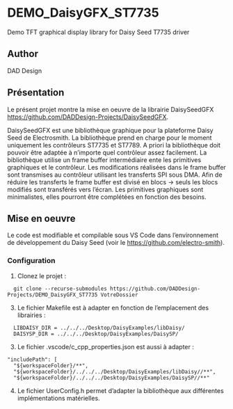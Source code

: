 # DEMO_DaisyGFX_ST7735
Demo TFT graphical display library for Daisy Seed T7735 driver

## Author
DAD Design

## Présentation
Le présent projet montre la mise en oeuvre de la librairie DaisySeedGFX https://github.com/DADDesign-Projects/DaisySeedGFX.

DaisySeedGFX est une bibliothèque graphique pour la plateforme Daisy Seed de Electrosmith.
La bibliothèque prend en charge pour le moment uniquement les contrôleurs ST7735 et ST7789. A priori la bibliothèque doit pouvoir être adaptée à n’importe quel contrôleur assez facilement.
La bibliothèque utilise un frame buffer intermédiaire ente les primitives graphiques et le contrôleur. Les modifications réalisées dans le frame buffer sont transmises au contrôleur utilisant les transferts SPI sous DMA. Afin de réduire les transferts le frame buffer est divisé en blocs -> seuls les blocs modifiés sont transférés vers l’écran.
Les primitives graphiques sont minimalistes, elles pourront être complétées en fonction des besoins.


## Mise en oeuvre
Le code est modifiable et compilable sous VS Code dans l’environnement de développement du Daisy Seed (voir le https://github.com/electro-smith).

### Configuration
1. Clonez le projet :
```
  git clone --recurse-submodules https://github.com/DADDesign-Projects/DEMO_DaisyGFX_ST7735 VotreDossier
```
3. Le fichier Makefile est à adapter en fonction de l’emplacement des librairies : 
```
  LIBDAISY_DIR = ../../../Desktop/DaisyExamples/libDaisy/
  DAISYSP_DIR = ../../../Desktop/DaisyExamples/DaisySP/
```
3. Le fichier .vscode/c_cpp_properties.json est aussi à adapter :
```
"includePath": [
  "${workspaceFolder}/**",
  "${workspaceFolder}/../../../Desktop/DaisyExamples/libDaisy//**",
  "${workspaceFolder}/../../../Desktop/DaisyExamples/DaisySP//**"
```
4. Le fichier UserConfig.h permet d’adapter la bibliothèque aux différentes implémentations matérielles.
